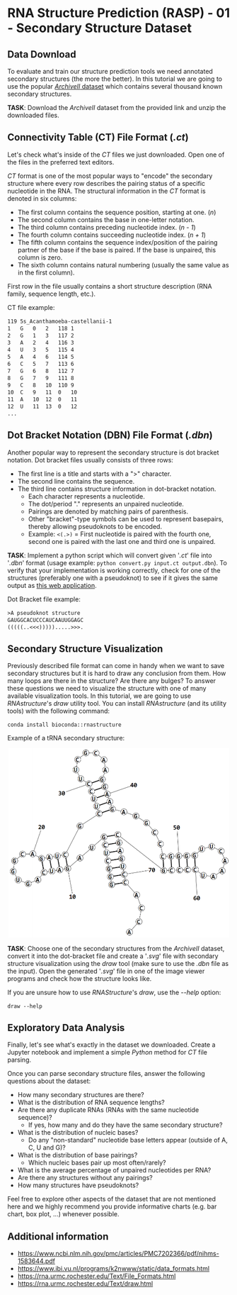 # RNA Structure Prediction (RASP) - 01 - Secondary Structure Dataset

## Data Download
To evaluate and train our structure prediction tools we need annotated secondary structures (the more the better).
In this tutorial we are going to use the popular [_ArchiveII_ dataset](https://rna.urmc.rochester.edu/pub/archiveII.tar.gz) which contains several thousand known secondary structures.

**TASK**: Download the _ArchiveII_ dataset from the provided link and unzip the downloaded files.

## Connectivity Table (CT) File Format (_.ct_)
Let's check what's inside of the _CT_ files we just downloaded. Open one of the files in the preferred text editors.

_CT_ format is one of the most popular ways to "encode" the secondary structure where every row describes the pairing status of a specific nucleotide in the RNA.
The structural information in the _CT_ format is denoted in six columns:
- The first column contains the sequence position, starting at one. (_n_)
- The second column contains the base in one-letter notation.
- The third column contains preceding nucleotide index. (_n - 1_)
- The fourth column contains succeeding nucleotide index. (_n + 1_)
- The fifth column contains the sequence index/position of the pairing partner of the base if the base is paired. If the base is unpaired, this column is zero.
- The sixth column contains natural numbering (usually the same value as in the first column).

First row in the file usually contains a short structure description (RNA family, sequence length, etc.).

CT file example:
```
119	5s_Acanthamoeba-castellanii-1
1	G	0	2	118	1
2	G	1	3	117	2
3	A	2	4	116	3
4	U	3	5	115	4
5	A	4	6	114	5
6	C	5	7	113	6
7	G	6	8	112	7
8	G	7	9	111	8
9	C	8	10	110	9
10	C	9	11	0	10
11	A	10	12	0	11
12	U	11	13	0	12
...
```

## Dot Bracket Notation (DBN) File Format (_.dbn_)
Another popular way to represent the secondary structure is dot bracket notation. Dot bracket files usually consists of three rows:
- The first line is a title and starts with a ">" character.
- The second line contains the sequence.
- The third line contains structure information in dot-bracket notation.
  - Each character represents a nucleotide. 
  - The dot/period "." represents an unpaired nucleotide.
  - Pairings are denoted by matching pairs of parenthesis.
  - Other "bracket"-type symbols can be used to represent basepairs, thereby allowing pseudoknots to be encoded.
  - Example: `<(.>)` = First nucleotide is paired with the fourth one, second one is paired with the last one and third one is unpaired.
 
**TASK**: Implement a python script which will convert given '_.ct_' file into '_.dbn_' format (usage example: `python convert.py input.ct output.dbn`). To verify that your implementation is working correctly, check for one of the structures (preferably one with a pseudoknot) to see if it gives the same output as [this web application](https://rna.urmc.rochester.edu/RNAstructureWeb/Servers/ct2dot/ct2dot.html).

Dot Bracket file example:
```
>A pseudoknot structure
GAUGGCACUCCCAUCAAUUGGAGC
(((((..<<<))))).....>>>.
```

## Secondary Structure Visualization
Previously described file format can come in handy when we want to save secondary structures but it is hard to draw any conclusion from them. How many loops are there in the structure? Are there any bulges? To answer these questions we need to visualize the structure with one of many available visualization tools. In this tutorial, we are going to use _RNAstructure_'s _draw_ utility tool. You can install _RNAstructure_ (and its utility tools) with the following command:
```
conda install bioconda::rnastructure
```

Example of a tRNA secondary structure:
<p align="center">
 <img src="../imgs/trna_visualized.png" width="500">
</p>


**TASK**: Choose one of the secondary structures from the _ArchiveII_ dataset, convert it into the dot-bracket file and create a '_.svg_' file with secondary structure visualization using the _draw_ tool (make sure to use the _.dbn_ file as the input). Open the generated '_.svg_' file in one of the image viewer programs and check how the structure looks like.

If you are unsure how to use _RNAStructure_'s _draw_, use the _--help_ option:
```
draw --help
```

## Exploratory Data Analysis
Finally, let's see what's exactly in the dataset we downloaded. Create a Jupyter notebook and implement a simple _Python_ method for _CT_ file parsing.

Once you can parse secondary structure files, answer the following questions about the dataset:
- How many secondary structures are there?
- What is the distribution of RNA sequence lengths?
- Are there any duplicate RNAs (RNAs with the same nucleotide sequence)?
  - If yes, how many and do they have the same secondary structure?
- What is the distribution of nucleic bases?
  - Do any "non-standard" nucleotide base letters appear (outside of A, C, U and G)?
- What is the distribution of base pairings?
  - Which nucleic bases pair up most often/rarely?
- What is the average percentage of unpaired nucleotides per RNA?
- Are there any structures without any pairings?
- How many structures have pseudoknots?

Feel free to explore other aspects of the dataset that are not mentioned here and we highly recommend you provide informative charts (e.g. bar chart, box plot, ...) whenever possible.

## Additional information
- https://www.ncbi.nlm.nih.gov/pmc/articles/PMC7202366/pdf/nihms-1583644.pdf
- https://www.ibi.vu.nl/programs/k2nwww/static/data_formats.html
- https://rna.urmc.rochester.edu/Text/File_Formats.html
- https://rna.urmc.rochester.edu/Text/draw.html
